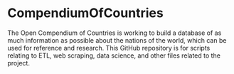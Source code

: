 CompendiumOfCountries
=====================

The Open Compendium of Countries is working to build a database of as much information as possible about the nations of the world, which can be used for reference and research.  This GitHub repository is for scripts relating to ETL, web scraping, data science, and other files related to the project.
